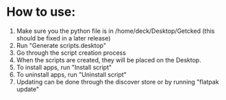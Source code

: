 # How to use:
1. Make sure you the python file is in /home/deck/Desktop/Getcked (this should be fixed in a later release)
2. Run "Generate scripts.desktop"
3. Go through the script creation process
4. When the scripts are created, they will be placed on the Desktop.
5. To install apps, run "Install script"
6. To uninstall apps, run "Uninstall script"
7. Updating can be done through the discover store or by running "flatpak update"
